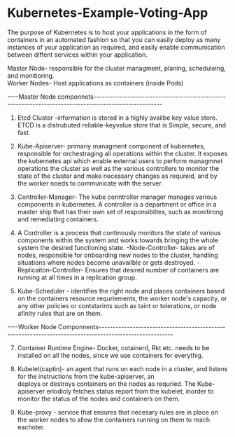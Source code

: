 # Kubernetes-Example-Voting-App

The purpose of Kubernetes is to host your applications in the form of containers in an automated fashion so that you can easily 
deploy as many instances of your application as required, and easily enable communication between diffent services within your 
application. 

Master Node- responsible for the cluster managment, planing, scheduleing, and monitioring.         
Worker Nodes- Host applications as containers (inside Pods)

----Master Node componnets------------------------------------------------------------------------------------------------------

1. Etcd Cluster -information is stored in a highly availbe key value store. 
               ETCD is a distrubuted reliable-keyvalue store that is Simple, secure, and fast. 

2. Kube-Apiserver- primariy managment component of kubernetes, responsible for orchestraging all operations within the cluster. It
                exposes the kubernetes api which enable external users to perform managmnet operations the cluster as well as the 
                various controllers to  monitor the state of the cluster and make necessary changes as requreid, and by the worker noeds 
                to communicate with the server. 

3. Controller-Manager- The kube conntroller manager manages various components in kubernetes. 
   A controller is a department or office in a master ship that has their own set of responsiblites, such as monitirong and remediating
   containers. 

5. A Controller is a process that continously monitors the state of various components within the system 
   and works towards bringing the whole system the desired functioning state.
  -Node-Controller- takes are of nodes, responsible for onboarding new nodes to the cluster, handling situations where
                   nodes become unavailble or gets destroyed. 
  -Replicaiton-Controller- Ensures that desired number of containers are running at all times in a replication group. 


6. Kube-Scheduler - identifies the right node and places containers based on the containers resource requriements, the worker 
                 node's capacity, or any other policies or contstarints such as taint or tolerations, or  node afinity rules that
                 are on them. 



----Worker Node Componnents--------------------------------------------------------------------------------------------------------

7. Container Runtime Engine- Docker, cotainerd, Rkt etc. needs to be installed on all the nodes, since we use containers for everythig. 


8. Kubelet(captin)- an agent that runs on each node in a cluster, and listens for the instructions from the kube-apiserver, an        
                 deploys or destroys containers on the nodes as requried. The Kube-apiserver eriodicly fetches status 
                 report from the kubelet, inorder to monitor the status of the nodes and containers on them. 

9. Kube-proxy - service that ensures that necesary rules are in place on the worker nodes to allow the containers running on them
             to reach eachoter. 


